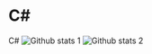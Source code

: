 # C#
C#
![Github stats 1](https://github-readme-stats.vercel.app/api?username=mlh-dgkn&show_icons=true&theme=gradient) 
![Github stats 2](https://github-readme-stats.vercel.app/api?username=mlh-dgkn&show_icons=true&theme=radical)
